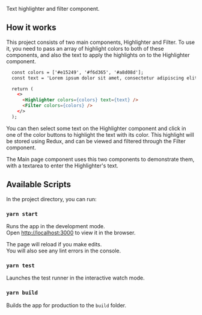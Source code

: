 Text highlighter and filter component.

## How it works

This project consists of two main components, Highlighter and Filter.
To use it, you need to pass an array of highlight colors to both of these components, and also the text to apply the highlights on to the Highlighter component.

```html
  const colors = ['#e15249', '#f6d365', '#a8d08d'];
  const text = 'Lorem ipsum dolor sit amet, consectetur adipiscing elit.';

  return (
    <>
      <Highlighter colors={colors} text={text} />
      <Filter colors={colors} />
    </>
  );
```

You can then select some text on the Highlighter component and click in one of the color buttons to highlight the text with its color. This highlight will be stored using Redux, and can be viewed and filtered through the Filter component.

The Main page component uses this two components to demonstrate them, with a textarea to enter the Highlighter's text.

## Available Scripts

In the project directory, you can run:

### `yarn start`

Runs the app in the development mode.<br />
Open [http://localhost:3000](http://localhost:3000) to view it in the browser.

The page will reload if you make edits.<br />
You will also see any lint errors in the console.

### `yarn test`

Launches the test runner in the interactive watch mode.

### `yarn build`

Builds the app for production to the `build` folder.
